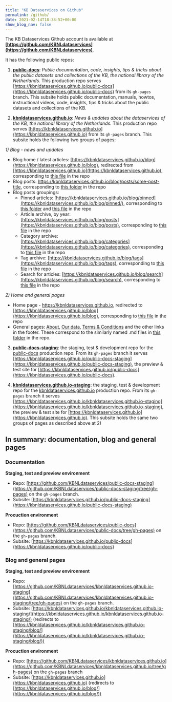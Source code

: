 ```yaml
---
title: "KB Dataservices on Github"
permalink: /github/
date: 2021-02-14T18:38:52+00:00
show_blog_nav: false
---
```


The KB Dataservices Github account is available at **[https://github.com/KBNLdataservices](https://github.com/KBNLdataservices)**. 

It has the following public repos:

1) [**public-docs**](https://github.com/KBNLdataservices/public-docs): *Public documentation, code, insights, tips & tricks about the public datasets and collections of the KB, the national library of the Netherlands.*
This production repo serves [https://kbnldataservices.github.io/public-docs](https://kbnldataservices.github.io/public-docs) from its ```gh-pages``` branch. This subsite holds public documentation, manuals, howtos, instructional videos, code, insights, tips & tricks about the public datasets and collections of the KB.

2) [**kbnldataservices.github.io**](https://github.com/KBNLdataservices/kbnldataservices.github.io): *News & updates about the dataservices of the KB, the national library of the Netherlands.* 
This production repo serves [https://kbnldataservices.github.io](https://kbnldataservices.github.io) from its ```gh-pages``` branch. This subsite holds the following two groups of pages: 

 *1) Blog - news and updates*
  * Blog home / latest articles: [https://kbnldataservices.github.io/blog](https://kbnldataservices.github.io/blog), redirected from [https://kbnldataservices.github.io](https://kbnldataservices.github.io), corresponding to [this file](https://github.com/KBNLdataservices/kbnldataservices.github.io/blob/gh-pages/_pages/index.md) in the repo
  * Blog posts: https://kbnldataservices.github.io/blog/posts/some-post-title, corresponding to [this folder](https://github.com/KBNLdataservices/kbnldataservices.github.io/tree/gh-pages/_posts) in the repo 
  * Blog posts groupings: 
    * Pinned articles: [https://kbnldataservices.github.io/blog/pinned](https://kbnldataservices.github.io/blog/pinned/), corresponding to [this folder](https://github.com/KBNLdataservices/kbnldataservices.github.io/tree/gh-pages/_pinned) and [this file](https://github.com/KBNLdataservices/kbnldataservices.github.io/blob/gh-pages/_pages/pinned.md) in the repo 
    * Article archive, by year: [https://kbnldataservices.github.io/blog/posts](https://kbnldataservices.github.io/blog/posts), corresponding to [this file](https://github.com/KBNLdataservices/kbnldataservices.github.io/blob/gh-pages/_pages/posts-grid.md) in the repo 
    * Category archive: [https://kbnldataservices.github.io/blog/categories](https://kbnldataservices.github.io/blog/categories), corresponding to [this file](https://github.com/KBNLdataservices/kbnldataservices.github.io/blob/gh-pages/_pages/categories-grid.md) in the repo 
    * Tag archive: [https://kbnldataservices.github.io/blog/tags](https://kbnldataservices.github.io/blog/tags), corresponding to [this file](https://github.com/KBNLdataservices/kbnldataservices.github.io/blob/gh-pages/_pages/tags-grid.md) in the repo 
    * Search for articles: [https://kbnldataservices.github.io/blog/search](https://kbnldataservices.github.io/blog/search), corresponding to [this file](https://github.com/KBNLdataservices/kbnldataservices.github.io/blob/gh-pages/_pages/search.md) in the repo 

  *2) Home and general pages*
   * Home page - https://kbnldataservices.github.io, redirected to [https://kbnldataservices.github.io/blog](https://kbnldataservices.github.io/blog), corresponding to [this file](https://github.com/KBNLdataservices/kbnldataservices.github.io/blob/gh-pages/index.md) in the repo 
   * General pages: [About](https://kbnldataservices.github.io/about), [Our data](https://kbnldataservices.github.io/our-data), [Terms & Conditions](https://kbnldataservices.github.io/terms-and-conditions) and the other links in the footer. These correspond to the similarly named .md files in [this folder](https://github.com/KBNLdataservices/kbnldataservices.github.io/tree/gh-pages/_pages) in the repo.

3) [**public-docs-staging**](https://github.com/KBNLdataservices/public-docs-staging): the staging, test & development repo for the [public-docs](https://github.com/KBNLdataservices/public-docs) production repo.
From its ```gh-pages``` branch it serves [https://kbnldataservices.github.io/public-docs-staging](https://kbnldataservices.github.io/public-docs-staging), the preview & test site for [https://kbnldataservices.github.io/public-docs](https://kbnldataservices.github.io/public-docs).

4) [**kbnldataservices.github.io-staging**](https://github.com/KBNLdataservices/kbnldataservices.github.io-staging): the staging, test & development repo for the [kbnldataservices.github.io](https://github.com/KBNLdataservices/kbnldataservices.github.io) production repo.
From its ```gh-pages``` branch it serves [https://kbnldataservices.github.io/kbnldataservices.github.io-staging](https://kbnldataservices.github.io/kbnldataservices.github.io-staging), the preview & test site for [https://kbnldataservices.github.io](https://kbnldataservices.github.io).
This subsite holds the same two groups of pages as described above at 2) 


## In summary: documentation, blog and general pages 

### Documentation
**Staging, test and preview environment**
* Repo: [https://github.com/KBNLdataservices/public-docs-staging](https://github.com/KBNLdataservices/public-docs-staging/tree/gh-pages) on the ```gh-pages``` branch. 
* Subsite: [https://kbnldataservices.github.io/public-docs-staging](https://kbnldataservices.github.io/public-docs-staging)

**Procuction environment**
* Repo: [https://github.com/KBNLdataservices/public-docs](https://github.com/KBNLdataservices/public-docs/tree/gh-pages) on the ```gh-pages``` branch.
* Subsite: [https://kbnldataservices.github.io/public-docs](https://kbnldataservices.github.io/public-docs)

### Blog and general pages
**Staging, test and preview environment**
* Repo: [https://github.com/KBNLdataservices/kbnldataservices.github.io-staging](https://github.com/KBNLdataservices/kbnldataservices.github.io-staging/tree/gh-pages) on the ```gh-pages``` branch. 
* Subsite: [https://kbnldataservices.github.io/kbnldataservices.github.io-staging/](https://kbnldataservices.github.io/kbnldataservices.github.io-staging/) (redirects to [https://kbnldataservices.github.io/kbnldataservices.github.io-staging/blog/](https://kbnldataservices.github.io/kbnldataservices.github.io-staging/blog/)) 

**Procuction environment**
* Repo: [https://github.com/KBNLdataservices/kbnldataservices.github.io](https://github.com/KBNLdataservices/kbnldataservices.github.io/tree/gh-pages) on the ```gh-pages``` branch
* Subsite: [https://kbnldataservices.github.io](https://kbnldataservices.github.io) (redirects to [https://kbnldataservices.github.io/blog/](https://kbnldataservices.github.io/blog/)) 
